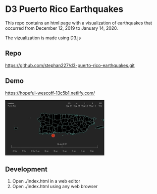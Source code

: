 # D3 Puerto Rico Earthquakes
This repo contains an html page with a visualization of earthquakes that occurred from December 12, 2019 to January 14, 2020.

The vizualization is made using D3.js

## Repo
https://github.com/stephan227/d3-puerto-rico-earthquakes.git

## Demo

https://hopeful-wescoff-13c5b1.netlify.com/

![](Demo.gif)


## Development
1) Open ./index.html in a web editor
2) Open ./index.html using any web browser
 